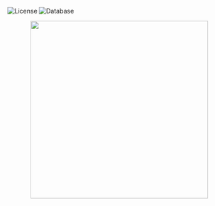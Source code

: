 ![License](https://img.shields.io/badge/License-GPL&ndash;3.0%20-purple.svg)
![Database](https://img.shields.io/badge/Database-SQLite%20-yellow.svg)

<p align="center"><a href="https://laravel.com" target="_blank"><img src="https://raw.githubusercontent.com/laravel/art/master/logo-lockup/5%20SVG/2%20CMYK/1%20Full%20Color/laravel-logolockup-cmyk-red.svg" width="400"></a></p>

